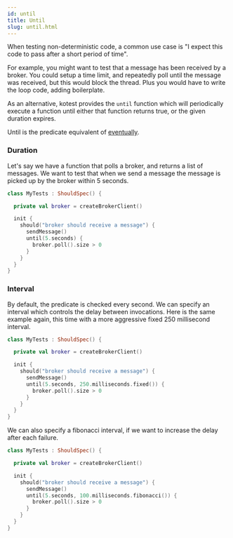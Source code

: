 ```yaml
---
id: until
title: Until
slug: until.html
---
```


When testing non-deterministic code, a common use case is "I expect this code to pass after a short period of time".

For example, you might want to test that a message has been received by a broker. You could setup a time limit,
and repeatedly poll until the message was received, but this would block the thread. Plus you would have to write
the loop code, adding boilerplate.

As an alternative, kotest provides the `until` function which will periodically execute a function until either that
function returns true, or the given duration expires.

Until is the predicate equivalent of [eventually](eventually.md).

### Duration

Let's say we have a function that polls a broker, and returns a list of messages. We want to test that when we
send a message the message is picked up by the broker within 5 seconds.

```kotlin
class MyTests : ShouldSpec() {

  private val broker = createBrokerClient()

  init {
    should("broker should receive a message") {
      sendMessage()
      until(5.seconds) {
        broker.poll().size > 0
      }
    }
  }
}
```

### Interval

By default, the predicate is checked every second. We can specify an interval which controls the delay between invocations.
Here is the same example again, this time with a more aggressive fixed 250 millisecond interval.

```kotlin
class MyTests : ShouldSpec() {

  private val broker = createBrokerClient()

  init {
    should("broker should receive a message") {
      sendMessage()
      until(5.seconds, 250.milliseconds.fixed()) {
        broker.poll().size > 0
      }
    }
  }
}
```

We can also specify a fibonacci interval, if we want to increase the delay after each failure.

```kotlin
class MyTests : ShouldSpec() {

  private val broker = createBrokerClient()

  init {
    should("broker should receive a message") {
      sendMessage()
      until(5.seconds, 100.milliseconds.fibonacci()) {
        broker.poll().size > 0
      }
    }
  }
}
```
